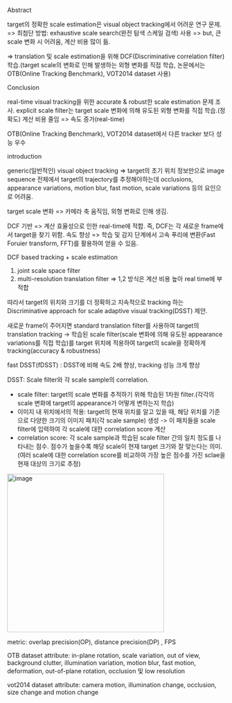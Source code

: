 Abstract

target의 정확한 scale estimation은 visual object tracking에서 어려운 연구 문제.
=> 최첨단 방법: exhaustive scale search(완전 탐색 스케일 검색) 사용
=> but, 큰 scale 변화 시 어려움, 계산 비용 많이 듦.

=> translation 및 scale estimation을 위해 DCF(Discriminative correlation filter) 학습.(target scale의 변화로 인해 발생하는 외형 변화를 직접 학습, 논문에서는 OTB(Online Tracking Benchmark), VOT2014 dataset 사용)


Conclusion

real-time visual tracking을 위한 accurate & robust한 scale estimation 문제 조사.
explicit scale filter는 target scale 변화에 의해 유도된 외형 변화를 직접 학습.(정확도)
계산 비용 줄임 => 속도 증가(real-time)

OTB(Online Tracking Benchmark), VOT2014 dataset에서 다른 tracker 보다 성능 우수


introduction

generic(일반적인) visual object tracking => target의 초기 위치 정보만으로 image sequence 전체에서 target의 trajectory를 추정해야하는데 occlusions, appearance variations, motion blur, fast motion, scale variations 등의 요인으로 어려움.

target scale 변화 => 카메라 축 움직임, 외형 변화로 인해 생김.

DCF 기반 => 계산 효율성으로 인한 real-time에 적합. 즉, DCF는 각 새로운 frame에서 target을 찾기 위함.
속도 향상 => 학습 및 감지 단계에서 고속 푸리에 변환(Fast Foruier transform, FFT)를 활용하여 얻을 수 있음.

DCF based tracking + scale estimation 
1. joint scale space filter
2. multi-resolution translation filter
=> 1,2 방식은 계산 비용 높아 real time에 부적합

따라서 target의 위치와 크기를 더 정확하고 지속적으로 tracking 하는 Discriminative approach for scale adaptive visual tracking(DSST) 제안.

새로운 frame이 주어지면 standard translation filter를 사용하여 target의 translation tracking -> 학습된 scale filter(scale 변화에 의해 유도된 appearance variations를 직접 학습)를 target 위치에 적용하여 target의 scale을 정확하게 tracking(accuracy & robustness)

fast DSST(fDSST) : DSST에 비해 속도 2배 향상, tracking 성능 크게 향상

DSST: Scale filter와 각 scale sample의 correlation.
- scale filter: target의 scale 변화를 추적하기 위해 학습된 1차원 filter.(각각의 scale 변화에 target의 appearance가 어떻게 변하는지 학습)
- 이미지 내 위치에서의 적용: target의 현재 위치를 알고 있을 때, 해당 위치를 기준으로 다양한 크기의 이미지 패치(각 scale sample) 생성 -> 이 패치들을 scale filter에 입력하여 각 scale에 대한 correlation score 계산
- correlation score: 각 scale sample과 학습된 scale filter 간의 일치 정도를 나타내는 점수. 점수가 높을수록 해당 scale이 현재 target 크기와 잘 맞는다는 의미.(여러 scale에 대한 correlation score를 비교하여 가장 높은 점수를 가진 sclae을 현재 대상의 크기로 추정)

<img width="362" height="366" alt="image" src="https://github.com/user-attachments/assets/482c8c8b-01bb-4463-a379-1e389fddd1c7" />


metric: overlap precision(OP), distance precision(DP) , FPS

OTB dataset attribute:
in-plane rotation, scale variation, out of view, background clutter, illumination variation, motion blur, fast motion, deformation, out-of-plane rotation, occlusion 및 low resolution

vot2014 dataset attribute:
camera motion, illumination change, occlusion, size change and motion change

